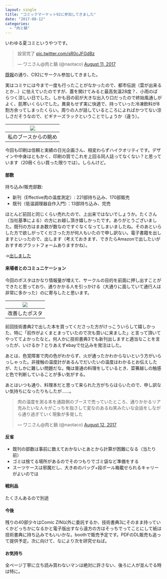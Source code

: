 ```yaml
---
layout: single
title: "コミックマーケット92に参加してきました"
date: "2017-08-12"
categories: 
  - "肉と鍋"
---
```


いわゆる夏コミというやつです。

<blockquote class="twitter-tweet" data-lang="en"><p dir="ltr" lang="ja">設営完了 <a href="https://t.co/sR0cJFGdBz">pic.twitter.com/sR0cJFGdBz</a></p>— ワニさん@肉と鍋 (@naotaco) <a href="https://twitter.com/naotaco/status/895797145495678976">August 11, 2017</a></blockquote>

<script async src="//platform.twitter.com/widgets.js" charset="utf-8"></script>

[既報](https://blog.naotaco.com/archives/1627)の通り、C92にサークル参加してきました。

実はコミケには今まで一度も行ったことがなかったので、都市伝説（雲が出来るとか…）に怯えていたのですが、蓋を開けてみると最高気温28度？、小雨のぱらつく涼しい日でした。しかも目の前が大きな出入り口だったので終始風通しがよく、肌寒いくらいでした。異臭もせず実に快適で、持っていった冷凍飲料が8割方余ってしまったくらい。周りの人が話しているところによればかつてない涼しさだそうなので、ビギナーズラックということでしょうか（違う）。

| ![](https://blog.naotaco.com/assets/images/posts/2017/08/7eec0b92518e403ce75658d4af47f629-720x480.jpg) |
|:--:|
|  私のブースからの眺め |

今回も印刷は信頼と実績の日光企画さん、相変わらずハイクオリティです。デザインや中身はともかく、印刷の質でこれを上回る同人誌ってなくない？と思っています（20冊くらい買った限りでは）。しらんけど。

#### 部数

持ち込み/販売部数:

- 新刊（Effective肉の温度測定）: 221部持ち込み、170部販売
- 既刊（低温調理器自作入門）：13部持ち込み、完売

ほとんど前回と同じくらい売れたので、上出来ではないでしょうか。たくさん（当社基準による）の方にお越し頂き嬉しかったです。ありがとうございました。既刊の方はまあ数が数なのですぐなくなってしまいましたね。そのあといらした方で欲しがってくださった方が何人もいたので申し訳ない。電子書籍を出しますといったので、出します（考えておきます、できたらAmazonで出したいがおすすめプラットフォームありますかね）。

→[出しました](https://blog.naotaco.com/archives/1685)

#### 来場者とのコミュニケーション

今回のポスタはかなり情報量が増えて、サークルの目的を前面に押し出すことができたと思っており、通りかかる人を引っかける（大通りに面していて通行人は非常に多かった）のに寄与したと思います。

| ![](https://blog.naotaco.com/assets/images/posts/2017/08/97c9007da2b1da5d0e70b3d786ed91f7-424x600.jpg) |
|:--:|
|  改善したポスタ |

前回技術書典2で出した本を買ってくださった方がけっこういらして嬉しかった、特に「前作がよくまとまっていたので次も買いに来ました」と言って頂いてやっててよかったなと。何人かに技術書典3でも新刊出しますと適当なことを言ったが、いけるか？とりあえずebayで仕込みを発注はした。

あとは、色覚障害で肉の色がわからず、火が通ったかわからないという方がいらっしゃった。非接触の温度計があるんでだいたいの温度はわかるとお伝えしたが、たしかに難しい問題だな。俺は普通の料理をしているとき、菜箸越しの触感と色で判断していることが多い気がする。

あとはいつも通り、料理本だと思って来られた方がちらほらいたので、申し訳ない気持ちになったりもしたが……。

<blockquote class="twitter-tweet" data-lang="en"><p lang="ja" dir="ltr">肉の温度を測る本を通路側のブースで売っていたところ、通りかかるリア充みたいな人々がこっちを指さして変なのあるね笑みたいな会話をしながら通り過ぎていく現象が多発した</p>— ワニさん@肉と鍋 (@naotaco) <a href="https://twitter.com/naotaco/status/896219341405904896">August 12, 2017</a></blockquote>

<script async src="//platform.twitter.com/widgets.js" charset="utf-8"></script>

#### 反省

- 既刊の部数は事前に数えておかないとあとから計算が困難になる（当たり前）
- ゴミは捨てる場所があるのでそのつもりでゴミ袋など準備をする
- スーツケースは邪魔だし、大きめのバッグ+段ボール箱載せられるキャリーがよいのでは

#### 戦利品

たくさんあるので別途

#### 今後

残りの40部少々はComic ZIN以外に委託するか、技術書典3にそのまま持っていくかどっちかになるかと電子版出すなら遠方の方はそっちでってことにして紙は技術書典に持ち込みでもいいかな。boothで販売予定です。PDFのDL販売も追って提供予定。次に向けて、なにより次を研究せねば。

#### お気持ち

全ページ丁寧に立ち読み買わないマンは絶対に許さない、後ろに人が並んでる時は特に。
